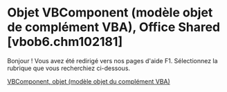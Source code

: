 
# Objet VBComponent (modèle objet de complément VBA), Office Shared [vbob6.chm102181]

Bonjour ! Vous avez été redirigé vers nos pages d'aide F1. Sélectionnez la rubrique que vous recherchiez ci-dessous.

[VBComponent, objet (modèle objet du complément VBA)](http://msdn.microsoft.com/library/1b25b21b-b666-31ce-3251-4f3b9c8c7b3a%28Office.15%29.aspx)
